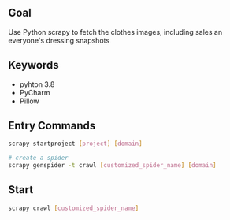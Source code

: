 ## Goal

Use Python scrapy to fetch the clothes images, including sales an everyone's dressing snapshots


## Keywords
- pyhton 3.8
- PyCharm
- Pillow


## Entry Commands
```bash
scrapy startproject [project] [domain]

# create a spider
scrapy genspider -t crawl [customized_spider_name] [domain]
```

## Start
```bash
scrapy crawl [customized_spider_name]
```

